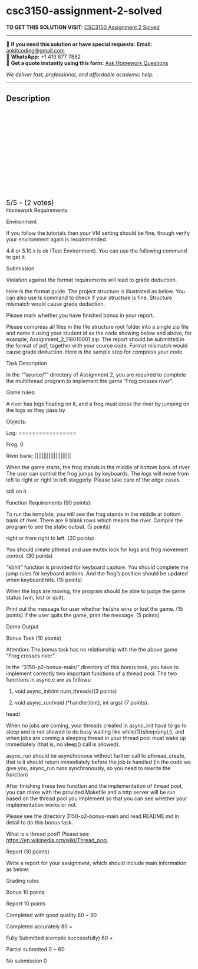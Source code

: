 # csc3150-assignment-2-solved
**TO GET THIS SOLUTION VISIT:** [CSC3150 Assignment 2 Solved](https://www.ankitcodinghub.com/product/csc3150-assignment-2-solved-4/)


---

📩 **If you need this solution or have special requests:** **Email:** ankitcoding@gmail.com  
📱 **WhatsApp:** +1 419 877 7882  
📄 **Get a quote instantly using this form:** [Ask Homework Questions](https://www.ankitcodinghub.com/services/ask-homework-questions/)

*We deliver fast, professional, and affordable academic help.*

---

<h2>Description</h2>



<div class="kk-star-ratings kksr-auto kksr-align-center kksr-valign-top" data-payload="{&quot;align&quot;:&quot;center&quot;,&quot;id&quot;:&quot;121152&quot;,&quot;slug&quot;:&quot;default&quot;,&quot;valign&quot;:&quot;top&quot;,&quot;ignore&quot;:&quot;&quot;,&quot;reference&quot;:&quot;auto&quot;,&quot;class&quot;:&quot;&quot;,&quot;count&quot;:&quot;2&quot;,&quot;legendonly&quot;:&quot;&quot;,&quot;readonly&quot;:&quot;&quot;,&quot;score&quot;:&quot;5&quot;,&quot;starsonly&quot;:&quot;&quot;,&quot;best&quot;:&quot;5&quot;,&quot;gap&quot;:&quot;4&quot;,&quot;greet&quot;:&quot;Rate this product&quot;,&quot;legend&quot;:&quot;5\/5 - (2 votes)&quot;,&quot;size&quot;:&quot;24&quot;,&quot;title&quot;:&quot;CSC3150 Assignment 2 Solved&quot;,&quot;width&quot;:&quot;138&quot;,&quot;_legend&quot;:&quot;{score}\/{best} - ({count} {votes})&quot;,&quot;font_factor&quot;:&quot;1.25&quot;}">

<div class="kksr-stars">

<div class="kksr-stars-inactive">
            <div class="kksr-star" data-star="1" style="padding-right: 4px">


<div class="kksr-icon" style="width: 24px; height: 24px;"></div>
        </div>
            <div class="kksr-star" data-star="2" style="padding-right: 4px">


<div class="kksr-icon" style="width: 24px; height: 24px;"></div>
        </div>
            <div class="kksr-star" data-star="3" style="padding-right: 4px">


<div class="kksr-icon" style="width: 24px; height: 24px;"></div>
        </div>
            <div class="kksr-star" data-star="4" style="padding-right: 4px">


<div class="kksr-icon" style="width: 24px; height: 24px;"></div>
        </div>
            <div class="kksr-star" data-star="5" style="padding-right: 4px">


<div class="kksr-icon" style="width: 24px; height: 24px;"></div>
        </div>
    </div>

<div class="kksr-stars-active" style="width: 138px;">
            <div class="kksr-star" style="padding-right: 4px">


<div class="kksr-icon" style="width: 24px; height: 24px;"></div>
        </div>
            <div class="kksr-star" style="padding-right: 4px">


<div class="kksr-icon" style="width: 24px; height: 24px;"></div>
        </div>
            <div class="kksr-star" style="padding-right: 4px">


<div class="kksr-icon" style="width: 24px; height: 24px;"></div>
        </div>
            <div class="kksr-star" style="padding-right: 4px">


<div class="kksr-icon" style="width: 24px; height: 24px;"></div>
        </div>
            <div class="kksr-star" style="padding-right: 4px">


<div class="kksr-icon" style="width: 24px; height: 24px;"></div>
        </div>
    </div>
</div>


<div class="kksr-legend" style="font-size: 19.2px;">
            5/5 - (2 votes)    </div>
    </div>
Homework Requirements

Environment

If you follow the tutorials then your VM setting should be fine, though verify your environment again is recommended.

4.4 or 5.10.x is ok (Test Environment). You can use the following command to get it.

Submission

Violation against the format requirements will lead to grade deduction.

Here is the format guide. The project structure is illustrated as below. You can also use ls command to check if your structure is fine. Structure mismatch would cause grade deduction.

Please mark whether you have finished bonus in your report.

Please compress all files in the file structure root folder into a single zip file and name it using your student id as the code showing below and above, for example, Assignment_2_118010001.zip. The report should be submitted in the format of pdf, together with your source code. Format mismatch would cause grade deduction. Here is the sample step for compress your code.

Task Description

In the “”source/”” directory of Assignment 2, you are required to complete the multithread program to implement the game “Frog crosses river”.

Game rules:

A river has logs floating on it, and a frog must cross the river by jumping on the logs as they pass by.

Objects:

Log: =================

Frog: 0

River bank: |||||||||||||||||||||

When the game starts, the frog stands in the middle of bottom bank of river. The user can control the frog jumps by keyboards. The logs will move from left to right or right to left staggerly. Please take care of the edge cases.

still on it.

Function Requirements (90 points):

To run the template, you will see the frog stands in the middle at bottom bank of river. There are 9 blank rows which means the river. Compile the program to see the static output. (5 points)

right or from right to left. (20 points)

You should create pthread and use mutex lock for logs and frog movement control. (30 points)

“kbhit” function is provided for keyboard capture. You should complete the jump rules for keyboard actions. And the frog’s position should be updated when keyboard hits. (15 points)

When the logs are moving, the program should be able to judge the game status (win, lost or quit).

Print out the message for user whether he/she wins or lost the game. (15 points) If the user quits the game, print the message. (5 points)

Demo Output

Bonus Task (10 pionts)

Attention: The bonus task has no relationship with the the above game “Frog crosses river”.

In the “3150-p2-bonus-main/” directory of this bonus task, you have to implement correctly two important functions of a thread pool. The two functions in async.c are as follows:

1. void async_init(int num_threads)(3 points)

2. void async_run(void (*handler)(int), int args) (7 points).

head)

When no jobs are coming, your threads created in async_init have to go to sleep and is not allowed to do busy waiting like while(1){sleep(any);}, and when jobs are coming a sleeping thread in your thread pool must wake up immediately (that is, no sleep() call is allowed).

async_run should be asynchronous without further call to pthread_create, that is it should return immediately before the job is handled (in the code we give you, async_run runs synchronously, so you need to rewrite the function)

After finishing these two function and the implementation of thread pool, you can make with the provided Makefile and a http server will be run based on the thread pool you implement so that you can see whether your implementation works or not.

Please see the directory 3150-p2-bonus-main and read README.md in detail to do this bonus task.

What is a thread pool? Please see: https://en.wikipedia.org/wiki/Thread_pool.

Report (10 points)

Write a report for your assignment, which should include main information as below:

Grading rules

Bonus 10 points

Report 10 points

Completed with good quality 80 ~ 90

Completed accurately 80 +

Fully Submitted (compile successfully) 60 +

Partial submitted 0 ~ 60

No submission 0
